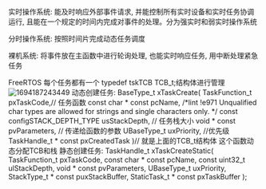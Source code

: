 实时操作系统: 能及时响应外部事件请求, 并能控制所有实时设备和实时任务协调运行, 且能在一个规定的时间内完成对事件的处理。分为强实时和弱实时操作系统

分时操作系统: 按照时间片完成动态任务调度

裸机系统: 将事件放在主函数中进行轮询处理, 也能实时响应任务, 用中断处理紧急任务

FreeRTOS 每个任务都有一个 typedef tskTCB TCB_t;结构体进行管理 
![1694187243449](https://github.com/Leavaway/csnotes/assets/86211987/e0a95a6c-79ed-4151-bf71-848de615a11d)
动态创建任务:     BaseType_t xTaskCreate( TaskFunction_t pxTaskCode,// 任务函数
                            const char * const pcName, /*lint !e971 Unqualified char types are allowed for strings and single characters only. */
                            const configSTACK_DEPTH_TYPE usStackDepth, // 任务栈大小
                            void * const pvParameters, // 传递给函数的参数
                            UBaseType_t uxPriority, //优先级
                            TaskHandle_t * const pxCreatedTask )// 就是上面的TCB_t结构体
            这个函数动态分配TCB和栈
静态创建任务:     TaskHandle_t xTaskCreateStatic( TaskFunction_t pxTaskCode,
                                 const char * const pcName,
                                 const uint32_t ulStackDepth,
                                 void * const pvParameters,
                                 UBaseType_t uxPriority,
                                 StackType_t * const puxStackBuffer,
                                 StaticTask_t * const pxTaskBuffer );

                            
